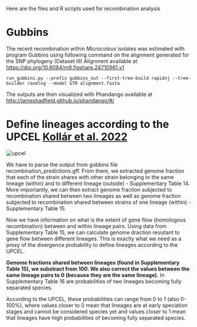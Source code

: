 Here are the files and R scripts used for recombination analysis

# Gubbins

The recent recombination within _Microcoleus_ isolates was estimated with program Gubbins using following command on the alignment generated for the SNP phylogeny (Dataset III)
Alignment available at https://doi.org/10.6084/m9.figshare.24710961.v1

    run_gubbins.py --prefix gubbins_out --first-tree-build rapidnj --tree-builder raxmlng --model GTR alignment.fasta

The outputs are then visualized with Phandango available at http://jameshadfield.github.io/phandango/#/

# Define lineages according to the UPCEL [Kollár et al. 2022](https://onlinelibrary.wiley.com/doi/full/10.1111/mec.16218)

![upcel](https://github.com/dvorikus/Microcoleus-population-genomics/assets/74075166/7cc67c74-2841-415f-ba79-0245d17ea2a5)


We have to parse the output from gubbins file recombination_predictions.gff.
From there, we extracted genome fraction that each of the strain shares with other strain belonging to the same lineage (within) and to different lineage (outside) - Supplementary Table 14.
More importantly, we can then extract genome fraction subjected to recombination shared between two lineages as well as genome fraction subjected to recombination shared between strains of one lineage (within) - Supplementary Table 15.

Now we have information on what is the extent of gene flow (homologous recombination) between and within lineage pairs. Using data from Supplementary Table 15, we can calculate genome draction resistant to gene flow between different lineages. This is exactly what we need as a proxy of the divergence probability to define lineages according to the UPCEL.

**Genome fractions shared between lineages (found in Supplementary Table 15), we substract from 100. We also correct the values between the same lineage pairs to 0 (because they are the same lineage).** In Supplementary Table 16 are probabilities of two lineages becoming fully separated species.

According to the UPCEL, these probabilities can range from 0 to 1 (also 0-100%), where values closer to 0 mean that lineages are at early speciation stages and cannot be considered species yet and values closer to 1 mean that lineages have high probabilities of becoming fully separated species.
